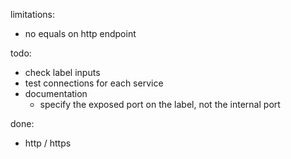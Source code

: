 limitations:

- no equals on http endpoint

todo:

- check label inputs
- test connections for each service
- documentation
  - specify the exposed port on the label, not the internal port

done:

- http / https
